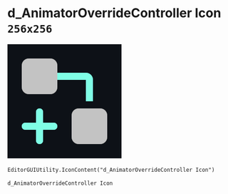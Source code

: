 # d_AnimatorOverrideController Icon `256x256`
<img src="/img/d_AnimatorOverrideController%20Icon.png" width=256 height=256>

``` CSharp
EditorGUIUtility.IconContent("d_AnimatorOverrideController Icon")
```
```
d_AnimatorOverrideController Icon
```
